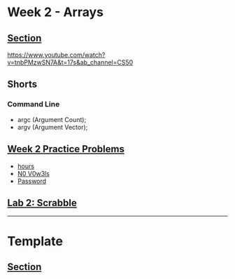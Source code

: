 # Week 2 - Arrays

## [Section](https://cs50.harvard.edu/x/2024/sections/2/)

https://www.youtube.com/watch?v=tnbPMzwSN7A&t=17s&ab_channel=CS50

## Shorts

### Command Line

* argc (Argument Count);
* argv (Argument Vector);

## [Week 2 Practice Problems](https://cs50.harvard.edu/x/2023/problems/2/)

*  [hours](https://cs50.harvard.edu/x/2023/problems/2/hours/)
*  [N0 V0w3ls](https://cs50.harvard.edu/x/2023/problems/2/no-vowels/)
*  [Password](https://cs50.harvard.edu/x/2023/problems/2/password/)


## [Lab 2: Scrabble](https://cs50.harvard.edu/x/2023/labs/2/)


---

# Template


## [Section]()

